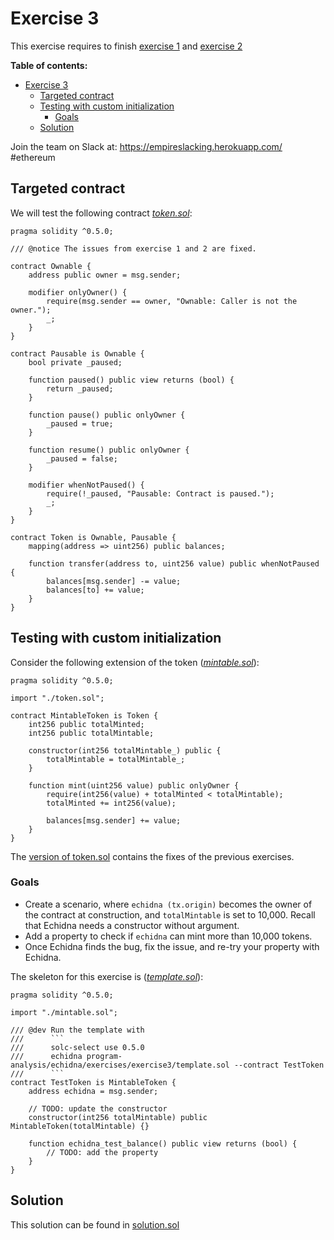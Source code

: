 # Exercise 3

This exercise requires to finish [exercise 1](./Exercise-1.md) and [exercise 2](./Exercise-2.md)

**Table of contents:**

- [Exercise 3](#exercise-3)
  - [Targeted contract](#targeted-contract)
  - [Testing with custom initialization](#testing-with-custom-initialization)
    - [Goals](#goals)
  - [Solution](#solution)

Join the team on Slack at: https://empireslacking.herokuapp.com/ #ethereum

## Targeted contract

We will test the following contract _[token.sol](https://github.com/crytic/building-secure-contracts/tree/master/program-analysis/echidna/exercises/exercise3/token.sol)_:

```solidity
pragma solidity ^0.5.0;

/// @notice The issues from exercise 1 and 2 are fixed.

contract Ownable {
    address public owner = msg.sender;

    modifier onlyOwner() {
        require(msg.sender == owner, "Ownable: Caller is not the owner.");
        _;
    }
}

contract Pausable is Ownable {
    bool private _paused;

    function paused() public view returns (bool) {
        return _paused;
    }

    function pause() public onlyOwner {
        _paused = true;
    }

    function resume() public onlyOwner {
        _paused = false;
    }

    modifier whenNotPaused() {
        require(!_paused, "Pausable: Contract is paused.");
        _;
    }
}

contract Token is Ownable, Pausable {
    mapping(address => uint256) public balances;

    function transfer(address to, uint256 value) public whenNotPaused {
        balances[msg.sender] -= value;
        balances[to] += value;
    }
}
```

## Testing with custom initialization

Consider the following extension of the token (_[mintable.sol](https://github.com/crytic/building-secure-contracts/tree/master/program-analysis/echidna/exercises/exercise3/mintable.sol)_):

```solidity
pragma solidity ^0.5.0;

import "./token.sol";

contract MintableToken is Token {
    int256 public totalMinted;
    int256 public totalMintable;

    constructor(int256 totalMintable_) public {
        totalMintable = totalMintable_;
    }

    function mint(uint256 value) public onlyOwner {
        require(int256(value) + totalMinted < totalMintable);
        totalMinted += int256(value);

        balances[msg.sender] += value;
    }
}
```

The [version of token.sol](https://github.com/crytic/building-secure-contracts/tree/master/program-analysis/echidna/exercises/exercise3/token.sol#L1) contains the fixes of the previous exercises.

### Goals

- Create a scenario, where `echidna (tx.origin)` becomes the owner of the contract at construction, and `totalMintable` is set to 10,000. Recall that Echidna needs a constructor without argument.
- Add a property to check if `echidna` can mint more than 10,000 tokens.
- Once Echidna finds the bug, fix the issue, and re-try your property with Echidna.

The skeleton for this exercise is (_[template.sol](https://github.com/crytic/building-secure-contracts/tree/master/program-analysis/echidna/exercises/exercise3/template.sol)_):

````solidity
pragma solidity ^0.5.0;

import "./mintable.sol";

/// @dev Run the template with
///      ```
///      solc-select use 0.5.0
///      echidna program-analysis/echidna/exercises/exercise3/template.sol --contract TestToken
///      ```
contract TestToken is MintableToken {
    address echidna = msg.sender;

    // TODO: update the constructor
    constructor(int256 totalMintable) public MintableToken(totalMintable) {}

    function echidna_test_balance() public view returns (bool) {
        // TODO: add the property
    }
}
````

## Solution

This solution can be found in [solution.sol](https://github.com/crytic/building-secure-contracts/tree/master/program-analysis/echidna/exercises/exercise3/solution.sol)
